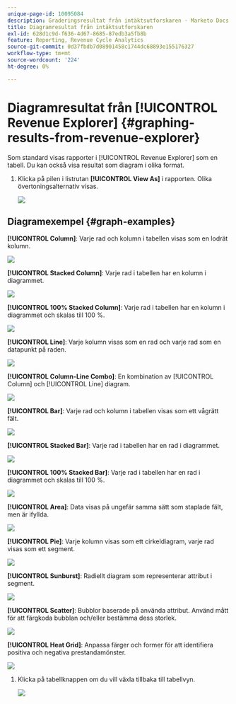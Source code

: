 ```yaml
---
unique-page-id: 10095084
description: Graderingsresultat från intäktsutforskaren - Marketo Docs - produktdokumentation
title: Diagramresultat från intäktsutforskaren
exl-id: 628d1c9d-f636-4d67-8685-87edb3a5fb8b
feature: Reporting, Revenue Cycle Analytics
source-git-commit: 0d37fbdb7d08901458c1744dc68893e155176327
workflow-type: tm+mt
source-wordcount: '224'
ht-degree: 0%

---
```


# Diagramresultat från [!UICONTROL Revenue Explorer] {#graphing-results-from-revenue-explorer}

Som standard visas rapporter i [!UICONTROL Revenue Explorer] som en tabell. Du kan också visa resultat som diagram i olika format.

1. Klicka på pilen i listrutan **[!UICONTROL View As]** i rapporten. Olika övertoningsalternativ visas.

   ![](assets/one-1.png)

## Diagramexempel {#graph-examples}

**[!UICONTROL Column]**: Varje rad och kolumn i tabellen visas som en lodrät kolumn.

![](assets/column.png)

**[!UICONTROL Stacked Column]**: Varje rad i tabellen har en kolumn i diagrammet.

![](assets/stacked-column.png)

**[!UICONTROL 100% Stacked Column]**: Varje rad i tabellen har en kolumn i diagrammet och skalas till 100 %.

![](assets/100-stacked-column.png)

**[!UICONTROL Line]**: Varje kolumn visas som en rad och varje rad som en datapunkt på raden.

![](assets/line.png)

**[!UICONTROL Column-Line Combo]**: En kombination av [!UICONTROL Column] och [!UICONTROL Line] diagram.

![](assets/column-line-combo.png)

**[!UICONTROL Bar]**: Varje rad och kolumn i tabellen visas som ett vågrätt fält.

![](assets/bar.png)

**[!UICONTROL Stacked Bar]**: Varje rad i tabellen har en rad i diagrammet.

![](assets/stacked-bar.png)

**[!UICONTROL 100% Stacked Bar]**: Varje rad i tabellen har en rad i diagrammet och skalas till 100 %.

![](assets/100-stacked-bar.png)

**[!UICONTROL Area]**: Data visas på ungefär samma sätt som staplade fält, men är ifyllda.

![](assets/area.png)

**[!UICONTROL Pie]**: Varje kolumn visas som ett cirkeldiagram, varje rad visas som ett segment.

![](assets/pie.png)

**[!UICONTROL Sunburst]**: Radiellt diagram som representerar attribut i segment.

![](assets/sunburst.png)

**[!UICONTROL Scatter]**: Bubblor baserade på använda attribut. Använd mått för att färgkoda bubblan och/eller bestämma dess storlek.

![](assets/scatter.png)

**[!UICONTROL Heat Grid]**: Anpassa färger och former för att identifiera positiva och negativa prestandamönster.

![](assets/heat-grid.png)

1. Klicka på tabellknappen om du vill växla tillbaka till tabellvyn.

   ![](assets/two-1.png)
